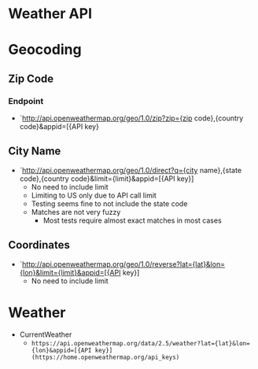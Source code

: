 # Weather API

# Geocoding

## Zip Code

### Endpoint

* `http://api.openweathermap.org/geo/1.0/zip?zip={zip code},{country code}&appid=[{API key}

## City Name

* `http://api.openweathermap.org/geo/1.0/direct?q={city name},{state code},{country
  code}&limit={limit}&appid=[{API key}]
    * No need to include limit
    * Limiting to US only due to API call limit
    * Testing seems fine to not include the state code
    * Matches are not very fuzzy
        * Most tests require almost exact matches in most cases

## Coordinates

* `http://api.openweathermap.org/geo/1.0/reverse?lat={lat}&lon={lon}&limit={limit}&appid=[{API key}]
    * No need to include limit

# Weather

* CurrentWeather
    * `https://api.openweathermap.org/data/2.5/weather?lat={lat}&lon={lon}&appid=[{API key}](https://home.openweathermap.org/api_keys)`
	





